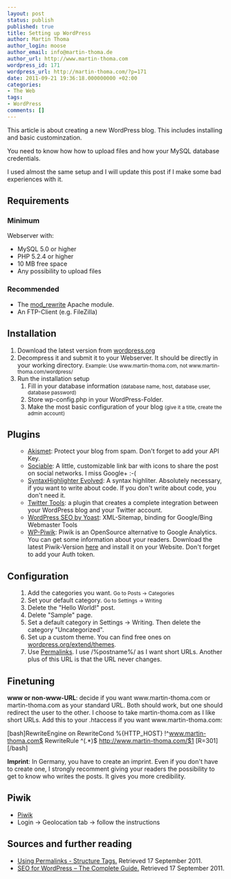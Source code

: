 ```yaml
---
layout: post
status: publish
published: true
title: Setting up WordPress
author: Martin Thoma
author_login: moose
author_email: info@martin-thoma.de
author_url: http://www.martin-thoma.com
wordpress_id: 171
wordpress_url: http://martin-thoma.com/?p=171
date: 2011-09-21 19:36:18.000000000 +02:00
categories:
- The Web
tags:
- WordPress
comments: []
---
```

This article is about creating a new WordPress blog. This includes installing and basic custominzation. 

You need to know how how to upload files and how your MySQL database credentials.

I used almost the same setup and I will update this post if I make some bad experiences with it.

<h2>Requirements</h2>
<h3>Minimum</h3>
Webserver with:
<ul>
	<li>MySQL 5.0 or higher</li>
	<li>PHP 5.2.4 or higher</li>
	<li>10 MB free space</li>
	<li>Any possibility to upload files</li>
</ul>
<h3>Recommended</h3>
<ul>
	<li>The <a href="http://httpd.apache.org/docs/2.2/mod/mod_rewrite.html">mod_rewrite</a> Apache module.</li>
	<li>An FTP-Client (e.g. FileZilla)</li>
</ul>
<h2>Installation</h2>
<ol>
	<li>Download the latest version from <a href="http://wordpress.org/download/">wordpress.org</a></li>
	<li>Decompress it and submit it to your Webserver. It should be directly in your working directory.
<small>Example: Use www.martin-thoma.com, not www.martin-thoma.com/wordpress/</small></li>
	<li>Run the installation setup
<ol>
	<li>Fill in your database information
<small>(database name, host, database user, database password)</small></li>
	<li>Store <span class="inline-file">wp-config.php</span> in your WordPress-Folder.</li>
	<li>Make the most basic configuration of your blog
<small>(give it a title, create the admin account)</small></li>
</ol>
</li>
</ol>
<h2>Plugins</h2>
<ol>
<ul>
	<li><a href="http://akismet.com/">Akismet</a>: Protect your blog from spam. Don't forget to add your API Key.</li>
	<li><a href="http://wordpress.org/extend/plugins/sociable">Sociable</a>: A little, customizable link bar with icons to share the post on social networks. I miss Google+ :-(</li>
	<li><a href="http://wordpress.org/extend/plugins/syntaxhighlighter/">SyntaxHighlighter Evolved</a>: A syntax highliter. Absolutely necessary, if you want to write about code. If you don't write about code, you don't need it.</li>
	<li><a href="http://wordpress.org/extend/plugins/twitter-tools/">Twitter Tools</a>: a plugin that creates a complete integration between your WordPress blog and your Twitter account.</li>
	<li><a href="http://wordpress.org/extend/plugins/wordpress-seo/">WordPress SEO by Yoast</a>: XML-Sitemap, binding for Google/Bing Webmaster Tools</li>
	<li><a href="http://wordpress.org/extend/plugins/wp-piwik/">WP-Piwik</a>: Piwik is an OpenSource alternative to Google Analytics. You can get some information about your readers.
Download the latest Piwik-Version <a href="http://piwik.org/">here</a> and install it on your Website. Don't forget to add your Auth token.</li>
</ul>
</ol>
<h2>Configuration</h2>
<ol>
<ol>
	<li>Add the categories you want.
<small>Go to Posts &rarr; Categories</small></li>
	<li>Set your default category.
<small>Go to Settings &rarr; Writing</small></li>
	<li>Delete the "Hello World!" post.</li>
	<li>Delete "Sample" page.</li>
	<li>Set a default category in Settings &rarr; Writing. Then delete the category "Uncategorized".</li>
	<li>Set up a custom theme. You can find free ones on <a href="http://wordpress.org/extend/themes">wordpress.org/extend/themes</a>.</li>
	<li>Use <a href="http://codex.wordpress.org/Using_Permalinks">Permalinks</a>. I use <span class="inline-code">/%postname%/</span> as I want short URLs. Another plus of this URL is that the URL never changes.</li>
</ol>
</ol>
<h2>Finetuning</h2>
<strong>www or non-www-URL</strong>: decide if you want www.martin-thoma.com or martin-thoma.com as your standard URL. Both should work, but one should redirect the user to the other. I choose to take martin-thoma.com as I like short URLs. Add this to your .htaccess if you want www.martin-thoma.com:

[bash]RewriteEngine on
RewriteCond %{HTTP_HOST} !^www.martin-thoma.com$
RewriteRule ^(.*)$ http://www.martin-thoma.com/$1 [R=301][/bash]


<strong>Imprint</strong>: In Germany, you have to create an imprint. Even if you don't have to create one, I strongly recomment giving your readers the possibility to get to know who writes the posts. It gives you more credibility.

<h2>Piwik</h2>
<ul>
  <li><a href="http://piwik.org/">Piwik</a></li>
  <li>Login &rarr; Geolocation tab &rarr; follow the instructions</li>
</ul>

<h2>Sources and further reading</h2>
<ul>
	<li><a href="http://codex.wordpress.org/Using_Permalinks#Structure_Tags">Using Permalinks - Structure Tags.</a> Retrieved 17 September 2011.</li>
	<li><a href="http://www.jimwestergren.com/seo-for-wordpress-blogs/">SEO for WordPress &ndash; The Complete Guide.</a> Retrieved 17 September 2011.</li>
</ul>
